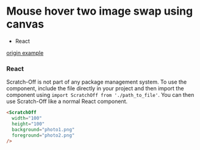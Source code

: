 # Mouse hover two image swap using canvas

- React

[origin example](https://jacobabrennan.github.io/scratch-off/examples/)

### React

Scratch-Off is not part of any package management system.
To use the component, include the file directly in your project and then import the component using `import ScratchOff from './path_to_file'`. You can then use Scratch-Off like a normal React component.

```html
<ScratchOff
  width="100"
  height="100"
  background="photo1.png"
  foreground="photo2.png"
/>
```
